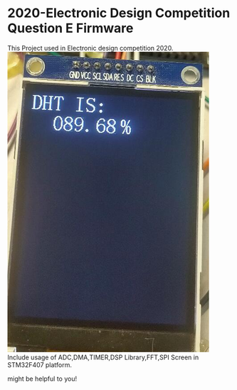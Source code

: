 # 2020-Electronic Design Competition Question E Firmware
 
This Project used in Electronic design competition 2020.
![image](https://github.com/Entropy-O/picgo/blob/master/img/diansai.jpg)
Include usage of ADC,DMA,TIMER,DSP Library,FFT,SPI Screen in STM32F407 platform.

might be helpful to you!
